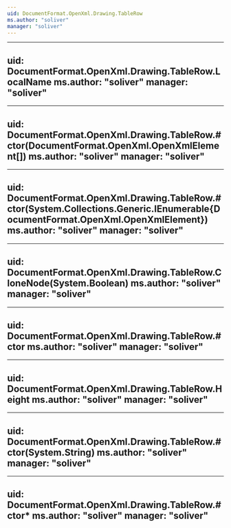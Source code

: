 ```yaml
---
uid: DocumentFormat.OpenXml.Drawing.TableRow
ms.author: "soliver"
manager: "soliver"
---
```


---
uid: DocumentFormat.OpenXml.Drawing.TableRow.LocalName
ms.author: "soliver"
manager: "soliver"
---

---
uid: DocumentFormat.OpenXml.Drawing.TableRow.#ctor(DocumentFormat.OpenXml.OpenXmlElement[])
ms.author: "soliver"
manager: "soliver"
---

---
uid: DocumentFormat.OpenXml.Drawing.TableRow.#ctor(System.Collections.Generic.IEnumerable{DocumentFormat.OpenXml.OpenXmlElement})
ms.author: "soliver"
manager: "soliver"
---

---
uid: DocumentFormat.OpenXml.Drawing.TableRow.CloneNode(System.Boolean)
ms.author: "soliver"
manager: "soliver"
---

---
uid: DocumentFormat.OpenXml.Drawing.TableRow.#ctor
ms.author: "soliver"
manager: "soliver"
---

---
uid: DocumentFormat.OpenXml.Drawing.TableRow.Height
ms.author: "soliver"
manager: "soliver"
---

---
uid: DocumentFormat.OpenXml.Drawing.TableRow.#ctor(System.String)
ms.author: "soliver"
manager: "soliver"
---

---
uid: DocumentFormat.OpenXml.Drawing.TableRow.#ctor*
ms.author: "soliver"
manager: "soliver"
---
